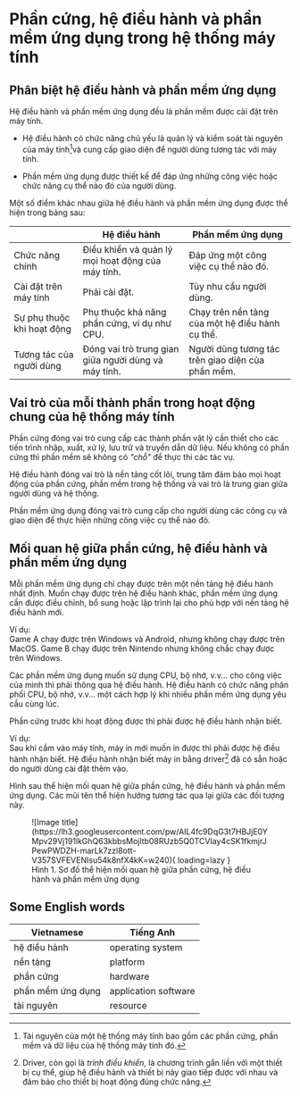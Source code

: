 # Phần cứng, hệ điều hành và phần mềm ứng dụng trong hệ thống máy tính

## Phân biệt hệ điều hành và phần mềm ứng dụng

Hệ điều hành và phần mềm ứng dụng đều là phần mềm được cài đặt trên máy tính.  

- Hệ điều hành có chức năng chủ yếu là quản lý và kiểm soát tài nguyên của máy tính[^1]và cung cấp giao diện để người dùng tương tác với máy tính.  

[^1]: Tài nguyên của một hệ thống máy tính bao gồm các phần cứng, phần mềm và dữ liệu của hệ thống máy tính đó. 

- Phần mềm ứng dụng được thiết kế để đáp ứng những công việc hoặc chức năng cụ thể nào đó của người dùng.

Một số điểm khác nhau giữa hệ điều hành và phần mềm ứng dụng được thể hiện trong bảng sau:  

| &nbsp; | Hệ điều hành | Phần mềm ứng dụng |
| --- | --- | --- |
| Chức năng chính | Điều khiển và quản lý mọi hoạt động của máy tính. | Đáp ứng một công việc cụ thể nào đó. |	
| Cài đặt trên máy tính | Phải cài đặt. | Tùy nhu cầu người dùng. |
| Sự phụ thuộc khi hoạt động | Phụ thuộc khả năng phần cứng, ví dụ như CPU. | Chạy trên nền tảng của một hệ điều hành cụ thể. |
| Tương tác của người dùng | Đóng vai trò trung gian giữa người dùng và máy tính. | Người dùng tương tác trên giao diện của phần mềm. |

## Vai trò của mỗi thành phần trong hoạt động chung của hệ thống máy tính

Phần cứng đóng vai trò cung cấp các thành phần vật lý cần thiết cho các tiến trình nhập, xuất, xử lý, lưu trữ và truyền dẫn dữ liệu. Nếu không có phần cứng thì phần mềm sẽ không có *"chỗ"* để thực thi các tác vụ.  

Hệ điều hành đóng vai trò là nền tảng cốt lõi, trung tâm đảm bảo mọi hoạt động của phần cứng, phần mềm trong hệ thống và vai trò là trung gian giữa người dùng và hệ thống.  

Phần mềm ứng dụng đóng vai trò cung cấp cho người dùng các công cụ và giao diện để thực hiện những công việc cụ thể nào đó.  

## Mối quan hệ giữa phần cứng, hệ điều hành và phần mềm ứng dụng

Mỗi phần mềm ứng dụng chỉ chạy được trên một nền tảng hệ điều hành nhất định. Muốn chạy được trên hệ điều hành khác, phần mềm ứng dụng cần được điều chỉnh, bổ sung hoặc lập trình lại cho phù hợp với nền tảng hệ điều hành mới.  

Ví dụ:  
Game A chạy được trên Windows và Android, nhưng không chạy được trên MacOS. Game B chạy được trên Nintendo nhưng không chắc chạy được trên Windows.  

Các phần mềm ứng dụng muốn sử dụng CPU, bộ nhớ, v.v... cho công việc của mình thì phải thông qua hệ điều hành. Hệ điều hành có chức năng phân phối CPU, bộ nhớ, v.v... một cách hợp lý khi nhiều phần mềm ứng dụng yêu cầu cùng lúc.

Phần cứng trước khi hoạt động được thì phải được hệ điều hành nhận biết.  

Ví dụ:  
Sau khi cắm vào máy tính, máy in mới muốn in được thì phải được hệ điều hành nhận biết. Hệ điều hành nhận biết máy in bằng driver[^2] đã có sẵn hoặc do người dùng cài đặt thêm vào.  

[^2]: Driver, còn gọi là *trình điều khiển*, là chương trình gắn liền với một thiết bị cụ thể, giúp hệ điều hành và thiết bị này giao tiếp được với nhau và đảm bảo cho thiết bị hoạt động đúng chức năng. 

Hình sau thể hiện mối quan hệ giữa phần cứng, hệ điều hành và phần mềm ứng dụng. Các mũi tên thể hiện hướng tương tác qua lại giữa các đối tượng này.  

<figure markdown>
  ![Image title](https://lh3.googleusercontent.com/pw/AIL4fc9DqG3t7HBJjE0YMpv29Vj191lkGhQ63kbbsMojltb08RUzb5Q0TCVIay4cSK1fkmjrJPewPWDZH-marLk7zzl8ott-V357SVFEVENIsu54k8nfX4kK=w240){ loading=lazy }
  <figcaption>Hình 1. Sơ đồ thể hiện mối quan hệ giữa phần cứng, hệ điều hành và phần mềm ứng dụng</figcaption>
</figure>

## Some English words

| Vietnamese | Tiếng Anh | 
| --- | --- |
| hệ điều hành | operating system |
| nền tảng | platform |
| phần cứng | hardware |
| phần mềm ứng dụng | application software |
| tài nguyên | resource |